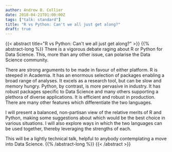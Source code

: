 ```yaml
---
author: Andrew B. Collier
date: 2018-04-21T01:00:00Z
tags: ["talk: standard"]
title: "R vs Python: Can't we all just get along?"
draft: true
---
```


{{< abstract title="R vs Python: Can't we all just get along?" >}}
	{{% abstract-long %}}
There is a vigorous debate raging about R or Python for Data Science. This, more than any other issue, can polarise the Data Science community.

There are strong arguments to be made in favour of either platform. R is steeped in Academia. It has an enormous selection of packages enabling a broad range of analyses. It excels as a research tool, but can be slow and memory hungry. Python, by contrast, is more pervasive in industry. It has robust packages specific to Data Science and many others supporting a plethora of diverse applications. It is efficient and robust in production. There are many other features which differentiate the two languages.

I will present a balanced, non-partisan view of the relative merits of R and Python, making some suggestions about which would be the best choice in various situations. I will also explore ways in which the two languages can be used together, thereby leveraging the strengths of each.

This will be a lightly technical talk, helpful to anybody contemplating a move into Data Science.
	{{% /abstract-long %}}
{{< /abstract >}}